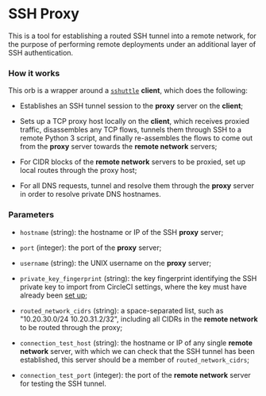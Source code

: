 SSH Proxy
=====================

This is a tool for establishing a routed SSH tunnel into a remote network, for the purpose of performing remote deployments under an additional layer of SSH authentication.


### How it works

This orb is a wrapper around a [`sshuttle`](https://github.com/sshuttle/sshuttle) **client**, which does the following:

* Establishes an SSH tunnel session to the **proxy** server on the **client**;

* Sets up a TCP proxy host locally on the **client**, which receives proxied traffic, disassembles any TCP flows, tunnels them through SSH to a remote Python 3 script, and finally re-assembles the flows to come out from the **proxy** server towards the **remote network** servers;

* For CIDR blocks of the **remote network** servers to be proxied, set up local routes through the proxy host;

* For all DNS requests, tunnel and resolve them through the **proxy** server in order to resolve private DNS hostnames.


### Parameters

* `hostname` (string): the hostname or IP of the SSH **proxy** server;

* `port` (integer): the port of the **proxy** server;

* `username` (string): the UNIX username on the **proxy** server;

* `private_key_fingerprint` (string): the key fingerprint identifying the SSH private key to import from CircleCI settings, where the key must have already been [set up](https://circleci.com/docs/2.0/add-ssh-key/#circleci-cloud);

* `routed_network_cidrs` (string): a space-separated list, such as "10.20.30.0/24 10.20.31.2/32", including all CIDRs in the **remote network** to be routed through the proxy;

* `connection_test_host` (string): the hostname or IP of any single **remote network** server, with which we can check that the SSH tunnel has been established, this server should be a member of `routed_network_cidrs`;

* `connection_test_port` (integer): the port of the **remote network** server for testing the SSH tunnel.







